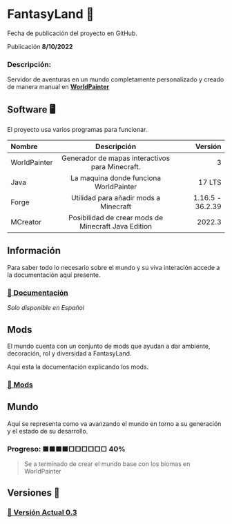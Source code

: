 # FantasyLand 🍄

Fecha de publicación del proyecto en GitHub.

Publicación **8/10/2022**


### Descripción:

Servidor de aventuras en un mundo completamente personalizado y creado de manera manual en [**WorldPainter**](https://www.worldpainter.net/)

## Software 🖥️

El proyecto usa varios programas para funcionar.

| Nombre | Descripción | Versión |
|:------------|:-------------:|-------------:|
| WorldPainter     |   Generador de mapas interactivos para Minecraft.    |        3|
| Java     |    La maquina donde funciona WorldPainter     |          17 LTS |
| Forge | Utilidad para añadir mods a Minecraft | 1.16.5 - 36.2.39 |
| MCreator | Posibilidad de crear mods de Minecraft Java Edition | 2022.3

## Información

Para saber todo lo necesario sobre el mundo y su viva interación accede a la documentación aquí presente.

### [🔗 Documentación](documentation/main.md)

*Solo disponible en Español*

## Mods

El mundo cuenta con un conjunto de mods que ayudan a dar ambiente, decoración, rol y diversidad a FantasyLand.

Aquí esta la documentación explicando los mods.
### [🔗 Mods](documentation/mods.md)

## Mundo

Aquí se representa como va avanzando el mundo en torno a su generación y el estado de su desarrollo.

### Progreso: ■■■■□□□□□□ 40%


>Se a terminado de crear el mundo base con los biomas en WorldPainter


## Versiones 💾

### [🔗 Versión Actual 0.3](versions/FantasyLand_0.3.md)

